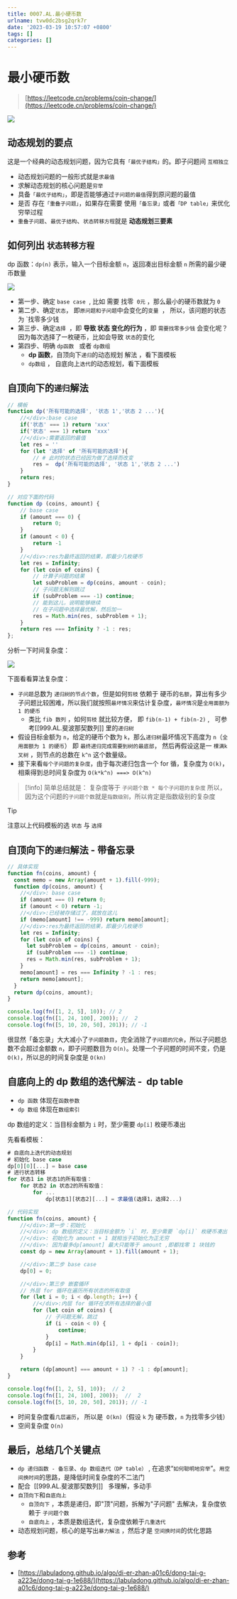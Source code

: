 ```yaml
---
title: 0007.AL.最小硬币数
urlname: tvw0dc2bsg2qrk7r
date: '2023-03-19 10:57:07 +0800'
tags: []
categories: []
---
```


# 最小硬币数

> [https://leetcode.cn/problems/coin-change/](https://leetcode.cn/problems/coin-change/)

![](https://blog-1310531898.cos.ap-beijing.myqcloud.com//FkATxOO47-UNZ5C3Fa025dwsRiQZ.png)

## 动态规划的要点

这是一个经典的动态规划问题，因为它具有`「最优子结构」`的。即子问题间 `互相独立`

- 动态规划问题的一般形式就是`求最值`
- 求解动态规划的核心问题是`穷举`
- 具备`「最优子结构」`，即是否能够通过`子问题的最值`得到原问题的最值
- 是否 存在`「重叠子问题」`，如果存在需要 使用`「备忘录」`或者`「DP table」`来优化穷举过程
- `重叠子问题`、`最优子结构`、`状态转移方程`就是 **动态规划三要素**

## 如何列出 `状态转移方程`

dp 函数：`dp(n)` 表示，输入一个目标金额 `n`，返回凑出目标金额 `n` 所需的最少硬币数量

![](https://blog-1310531898.cos.ap-beijing.myqcloud.com//Fl-SIbQh_fIw4dTGa7M7m_wKaqQ2.png)

- 第一步、确定 `base case`  , 比如 需要 找零  `0元` ，那么最小的硬币数就为 `0`
- 第二步、确定`状态`， 即`原问题和子问题`中会变化的`变量`  ， 所以，该问题的状态 为 `找零多少钱
- 第三步、确定`选择`  ，即 **导致 状态 变化的行为** ，即 `需要找零多少钱` 会变化呢？因为每次选择了一枚硬币，比如会导致 `状态`的变化
- 第四步、明确 `dp函数`   或者 `dp数组`
  - **dp 函数**，自顶向下`递归`的动态规划 解法 ，看下面模板
  - `dp数组` ， 自底向上`迭代`的动态规划，看下面模板

## 自顶向下的`递归`解法

```javascript
// 模板
function dp('所有可能的选择', '状态 1','状态 2 ...'){
    //</div>:base case
    if('状态' === 1) return 'xxx'
    if('状态' === 1) return 'xxx'
    //</div>:需要返回的最值
    let res = ''
    for (let '选择' of '所有可能的选择'){
        // # 此时的状态已经因为做了选择而改变
        res =  dp('所有可能的选择', '状态 1','状态 2 ...')
    }
    return res;
}

// 对应下面的代码
function dp (coins, amount) {
    // base case
    if (amount === 0) {
        return 0;
    }
    if (amount < 0) {
        return -1
    }
    //</div>:res为最终返回的结果，即最少几枚硬币
    let res = Infinity;
    for (let coin of coins) {
        // 计算子问题的结果
        let subProblem = dp(coins, amount - coin);
        // 子问题无解则跳过
        if (subProblem === -1) continue;
        // 能到这儿，说明能够继续
        // 在子问题中选择最优解，然后加一
        res = Math.min(res, subProblem + 1);
    }
    return res === Infinity ? -1 : res;
};
```

分析一下时间复杂度：

![](https://blog-1310531898.cos.ap-beijing.myqcloud.com//FszSnAjjVLN28wzt7ncyjG2aUsJL.png)

下面看看算法复杂度：

- `子问题`总数为 `递归树的节点个数`，但是如何`剪枝` 依赖于 硬币的`名额`，算出有多少子问题比较困难，所以我们就按照`最坏情况`来估计复杂度，`最坏情况`是`全用面额为 1 的硬币`
  - 类比 `fib 数列` ，如何`剪枝` 就比较方便， 即 `fib(n-1) + fib(n-2)` ,   可参考[[999.AL.斐波那契数列]] 里的`递归树`
- 假设目标金额为 `n`，给定的硬币个数为 `k`，那么`递归树`最坏情况下高度为 `n`（`全用面额为 1 的硬币`） 即 `最终递归完成需要到树的最底部`， 然后再假设这是一 `棵满k叉树` ，则节点的总数在 `k^n` 这个数量级。
- 接下来看`每个子问题的复杂度`，由于每次递归包含一个 for 循，复杂度为 `O(k)`，相乘得到总时间复杂度为 `O(k*k^n) ===> O(k^n)`

> [!info]
> 简单总结就是： 复杂度等于 `子问题个数 * 每个子问题的复杂度`
> 所以，因为这个问题的`子问题个数`就是`指数级别`，所以肯定是指数级别的复杂度

> [!tip]
> 注意以上代码模板的选 `状态` 与 `选择`

## 自顶向下的`递归`解法 - 带备忘录

```javascript
// 具体实现
function fn(coins, amount) {
  const memo = new Array(amount + 1).fill(-999);
  function dp(coins, amount) {
    //</div>: base case
    if (amount === 0) return 0;
    if (amount < 0) return -1;
    //</div>:已经被存储过了，就放在这儿
    if (memo[amount] !== -999) return memo[amount];
    //</div>:res为最终返回的结果，即最少几枚硬币
    let res = Infinity;
    for (let coin of coins) {
      let subProblem = dp(coins, amount - coin);
      if (subProblem === -1) continue;
      res = Math.min(res, subProblem + 1);
    }
    memo[amount] = res === Infinity ? -1 : res;
    return memo[amount];
  }
  return dp(coins, amount);
}

console.log(fn([1, 2, 5], 10)); // 2
console.log(fn([1, 24, 100], 200)); //  2
console.log(fn([5, 10, 20, 50], 201)); // -1
```

很显然「备忘录」大大减小了`子问题数目`，完全消除了`子问题的冗余`，所以子问题总数不会超过金额数 `n`，即子问题数目为 `O(n)`。处理一个子问题的时间不变，仍是 `O(k)`，所以总的时间复杂度是 `O(kn)`

## 自底向上的 dp 数组的迭代解法 -  dp table

- `dp 函数` 体现在`函数参数`
- `dp 数组` 体现在`数组索引`

dp 数组的定义：当目标金额为 `i` 时，至少需要 `dp[i]` 枚硬币凑出

先看看模板：

```javascript
# 自底向上迭代的动态规划
# 初始化 base case
dp[0][0][...] = base case
# 进行状态转移
for 状态1 in 状态1的所有取值：
    for 状态2 in 状态2的所有取值：
        for ...
            dp[状态1][状态2][...] = 求最值(选择1，选择2...)

// 代码实现
function fn(coins, amount) {
    //</div>:第一步：初始化
    //</div>: dp 数组的定义：当目标金额为 `i` 时，至少需要 `dp[i]` 枚硬币凑出
    //</div>: 初始化为 amount + 1 就相当于初始化为正无穷
    //</div>: 因为最多dp[amount] 最大只能等于 amount ,即都找零 1 块钱的
    const dp = new Array(amount + 1).fill(amount + 1);

	//</div>:第二步 base case
    dp[0] = 0;

    //</div>:第三步 嵌套循环
    // 外层 for 循环在遍历所有状态的所有取值
    for (let i = 0; i < dp.length; i++) {
        //</div>:内层 for 循环在求所有选择的最小值
        for (let coin of coins) {
            // 子问题无解，跳过
            if (i - coin < 0) {
                continue;
            }
            dp[i] = Math.min(dp[i], 1 + dp[i - coin]);
        }
    }

    return (dp[amount] === amount + 1) ? -1 : dp[amount];
}

console.log(fn([1, 2, 5], 10));  // 2
console.log(fn([1, 24, 100], 200));  //  2
console.log(fn([5, 10, 20, 50], 201)); // -1
```

- 时间复杂度看`几层遍历`， 所以是  `O(kn)`（假设 `k` 为 硬币数，`n` 为找零多少钱）
- 空间复杂度 `O(n)`

## 最后，总结几个关键点

- `dp 递归函数 - 备忘录`、`dp 数组迭代（DP table）` , 在追求“`如何聪明地穷举`”。`用空间换时间`的思路，是降低时间复杂度的不二法门
- 配合  [[999.AL.斐波那契数列]]   多理解，多动手
- `自顶向下`和`自底向上`
  - `自顶向下` ，本质是递归，即"顶"问题，拆解为"子问题" 去解决，复杂度依赖于 `子问题个数`
  - `自底向上` ，本质是数组迭代，复杂度依赖于`几重迭代`
- 动态规划问题，核心的是写出`暴力解法` ，然后才是 `空间换时间`的优化思路

## 参考

- [https://labuladong.github.io/algo/di-er-zhan-a01c6/dong-tai-g-a223e/dong-tai-g-1e688/](https://labuladong.github.io/algo/di-er-zhan-a01c6/dong-tai-g-a223e/dong-tai-g-1e688/)

